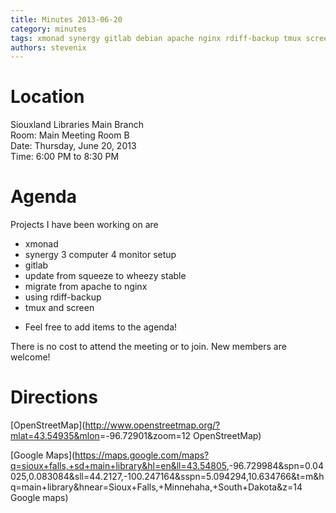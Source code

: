 ```yaml
---
title: Minutes 2013-06-20
category: minutes
tags: xmonad synergy gitlab debian apache nginx rdiff-backup tmux screen
authors: stevenix
---
```


# Location

Siouxland Libraries Main Branch  
Room: Main Meeting Room B  
Date: Thursday, June 20, 2013  
Time: 6:00 PM to 8:30 PM

# Agenda

Projects I have been working on are
* xmonad
* synergy 3 computer 4 monitor setup
* gitlab
* update from squeeze to wheezy stable
* migrate from apache to nginx
* using rdiff-backup
* tmux and screen

- Feel free to add items to the agenda!

There is no cost to attend the meeting or to join. New members are
welcome!

# Directions

[OpenStreetMap](<http://www.openstreetmap.org/?mlat=43.54935&mlon>=-96.72901&zoom=12
OpenStreetMap)

[Google Maps](<https://maps.google.com/maps?q=sioux+falls,+sd+main+library&hl=en&ll=43.54805>,-96.729984&spn=0.04025,0.083084&sll=44.2127,-100.247164&sspn=5.094294,10.634766&t=m&hq=main+library&hnear=Sioux+Falls,+Minnehaha,+South+Dakota&z=14
Google maps)
